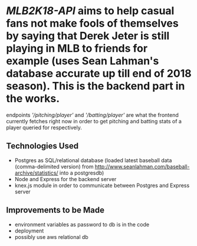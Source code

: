 # *MLB2K18-API* aims to help casual fans not make fools of themselves by saying that Derek Jeter is still playing in MLB to friends for example (uses Sean Lahman's database accurate up till end of 2018 season).  This is the backend part in the works.

endpoints _'/pitching/player'_ and _'/batting/player'_ are what the frontend currently fetches right now in order to get pitching and batting stats of a player queried for respectively.

## Technologies Used
* Postgres as SQL/relational database (loaded latest baseball data (comma-delimited version) from http://www.seanlahman.com/baseball-archive/statistics/ into a postgresdb)
* Node and Express for the backend server
* knex.js module in order to communicate between Postgres and Express server

## Improvements to be Made
* environment variables as password to db is in the code
* deployment
* possibly use aws relational db